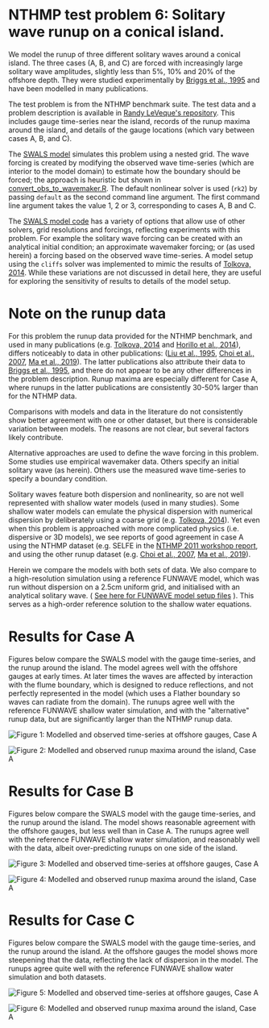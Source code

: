 # NTHMP test problem 6: Solitary wave runup on a conical island.

We model the runup of three different solitary waves around a conical island. The three cases (A, B, and C) are forced with increasingly large solitary wave amplitudes, slightly less than 5%, 10% and 20% of the offshore depth. They were studied experimentally by [Briggs et al., 1995](https://doi.org/10.1007/bf00874384) and have been modelled in many publications.

The test problem is from the NTHMP benchmark suite. The test data and a problem description is available in [Randy LeVeque's repository](https://github.com/rjleveque/nthmp-benchmark-problems/tree/master/BP06-FrankG-Solitary_wave_on_a_conical_island). This includes gauge time-series near the island, records of the runup maxima around the island, and details of the gauge locations (which vary between cases A, B, and C).

The [SWALS model](BP06.f90) simulates this problem using a nested grid. The wave forcing is created by modifying the observed wave time-series (which are interior to the model domain) to estimate how the boundary should be forced; the approach is heuristic but shown in [convert_obs_to_wavemaker.R](convert_obs_to_wavemaker.R). The default nonlinear solver is used (`rk2`) by passing `default` as the second command line argument. The first command line argument takes the value 1, 2 or 3, corresponding to cases A, B and C.

The [SWALS model code](BP06.f90) has a variety of options that allow use of other solvers, grid resolutions and forcings, reflecting experiments with this problem. For example the solitary wave forcing can be created with an analytical initial condition; an approximate wavemaker forcing; or (as used herein) a forcing based on the observed wave time-series. A model setup using the `cliffs` solver was implemented to mimic the results of [Tolkova, 2014](https://doi.org/10.1007/s00024-014-0825-8). While these variations are not discussed in detail here, they are useful for exploring the sensitivity of results to details of the model setup. 

# Note on the runup data
For this problem the runup data provided for the NTHMP benchmark, and used in many publications (e.g.  [Tolkova, 2014](https://doi.org/10.1007/s00024-014-0825-8) and [Horillo et al., 2014](10.1007/s00024-014-0891-y)), differs noticeably to data in other publications: ([Liu et al., 1995](https://doi.org/10.1017/S0022112095004095), [Choi et al., 2007](https://doi.org/10.1016/j.coastaleng.2007.02.001), [Ma et al., 2019](https://doi.org/10.1080/19942060.2019.1642960)). The latter publications also attribute their data to [Briggs et al., 1995](https://doi.org/10.1007/bf00874384), and there do not appear to be any other differences in the problem description. Runup maxima are especially different for Case A, where runups in the latter publications are consistently 30-50% larger than for the NTHMP data.

Comparisons with models and data in the literature do not consistently show better agreement with one or other dataset, but there is considerable variation between models. The reasons are not clear, but several factors likely contribute.

Alternative approaches are used to define the wave forcing in this problem. Some studies use empirical wavemaker data. Others specify an initial solitary wave (as herein). Others use the measured wave time-series to specify a boundary condition.

Solitary waves feature both dispersion and nonlinearity, so are not well represented with shallow water models (used in many studies). Some shallow water models can emulate the physical dispersion with numerical dispersion by deliberately using a coarse grid (e.g. [Tolkova, 2014](https://doi.org/10.1007/s00024-014-0825-8)). Yet even when this problem is approached with more complicated physics (i.e. dispersive or 3D models), we see reports of good agreement in case A using the NTHMP dataset (e.g. SELFE in the [NTHMP 2011 workshop report](https://nws.weather.gov/nthmp/documents/nthmpWorkshopProcMerged.pdf), and using the other runup dataset (e.g. [Choi et al., 2007](https://doi.org/10.1016/j.coastaleng.2007.02.001), [Ma et al., 2019](https://doi.org/10.1080/19942060.2019.1642960)).

Herein we compare the models with both sets of data. We also compare to a high-resolution simulation using a reference FUNWAVE model, which was run without dispersion on a 2.5cm uniform grid, and initialised with an analytical solitary wave. ( [See here for FUNWAVE model setup files](funwave_comparison) ). This serves as a high-order reference solution to the shallow water equations. 

# Results for Case A

Figures below compare the SWALS model with the gauge time-series, and the runup around the island. The model agrees well with the offshore gauges at early times. At later times the waves are affected by interaction with the flume boundary, which is designed to reduce reflections, and not perfectly represented in the model (which uses a Flather boundary so waves can radiate from the domain). The runups agree well with the reference FUNWAVE shallow water simulation, and with the "alternative" runup data, but are significantly larger than the NTHMP runup data.

![Figure 1: Modelled and observed time-series at offshore gauges, Case A](Gauges_plot_A_default.png)

![Figure 2: Modelled and observed runup maxima around the island, Case A](Runup_plot_A_default.png)

# Results for Case B

Figures below compare the SWALS model with the gauge time-series, and the runup around the island. The model shows reasonable agreement with the offshore gauges, but less well than in Case A. The runups agree well with the reference FUNWAVE shallow water simulation, and reasonably well with the data, albeit over-predicting runups on one side of the island. 

![Figure 3: Modelled and observed time-series at offshore gauges, Case A](Gauges_plot_B_default.png)

![Figure 4: Modelled and observed runup maxima around the island, Case A](Runup_plot_B_default.png)

# Results for Case C

Figures below compare the SWALS model with the gauge time-series, and the runup around the island. At the offshore gauges the model shows more steepening that the data, reflecting the lack of dispersion in the model. The runups agree quite well with the reference FUNWAVE shallow water simulation and both datasets. 

![Figure 5: Modelled and observed time-series at offshore gauges, Case A](Gauges_plot_C_default.png)

![Figure 6: Modelled and observed runup maxima around the island, Case A](Runup_plot_C_default.png)

